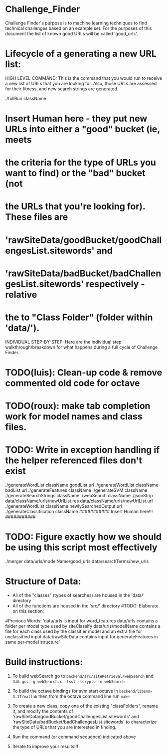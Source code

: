 Challenge_Finder
========================================

Challenge Finder's purpose is to machine learning techniques to find
technical challenges based on an example set. For the purposes of this
document the list of known good URLs will be called 'good_urls'.



Lifecycle of a generating a new URL list:
=========================================

HIGH LEVEL COMMAND:
This is the command that you would run to receive a new list of URLs that
you are looking for.  Also, those URLs are assessed for their fitness, and
new search strings are generated.

./fullRun className

# Insert Human here - they put new URLs into either a "good" bucket (ie, meets
# the criteria for the type of URLs you want to find) or the "bad" bucket (not
# the URLs that you're looking for).  These files are
# 'rawSiteData/goodBucket/goodChallengesList.sitewords' and
# 'rawSiteData/badBucket/badChallengesList.sitewords' respectively - relative
# the to "Class Folder" (folder within 'data/').


INDIVIDUAL STEP-BY-STEP:
Here are the individual step walkthrough/breakdown for what happens during a
full cycle of Challenge Finder.

# TODO(luis): Clean-up code & remove commented old code for octave
# TODO(roux): make tab completion work for model names and class files.
# TODO: Write in exception handling if the helper referenced files don't exist

./generateWordList className goodList.url
./generateWordList className badList.url
./generateFeatures className
./generateSVM className
./generateSearchStrings className
./webSearch className
./jsonStrip data/className/urls/newUrlList.res data/className/urls/newUrlList.url
./generateWordList className newlySearchedOutput.url
./generateClassification className
########### Insert Human here!!! ###########


# TODO: Figure exactly how we should be using this script most effectively
./merger data/urls/modelName/good_urls data/searchTerms/new_urls



Structure of Data:
========================================

- All of the "classes" (types of searches) are housed in the 'data/' directory
- All of the functions are housed in the 'src/' directory
#TODO: Elaborate on this section:

#Previous Words:
'data/urls is input for word_features
data/urls contains a folder per model type used by siteClassify
data/urls/modelName contains a file for each class used by the classifier model
and an extra file for unclassified input
data/rawSiteData contains input for generateFeatures in same per-model structure'




Build instructions:
===================

1. To build webSearch go to `backend/src/siteRetrieval/webSearch` and run:
`gcc -g webSearch.c -lssl -lcrypto -o webSearch`

2. To build the octave bindings for svm start octave in `backend/libsvm-3.17/matlab`
then from the octave command line run `make`

3. To create a new class, copy one of the existing "classFolders", rename it, and
modify the contents of 'rawSiteData/goodBucket/goodChallengesList.sitewords' and
'rawSiteData/badBucket/badChallengesList.sitewords' to characterize the type of URLs
that you are interested in finding.

4. Run the command (or command sequence) indicated above

5. Iterate to improve your results!!!
